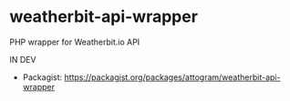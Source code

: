 # weatherbit-api-wrapper

PHP wrapper for Weatherbit.io API

IN DEV

* Packagist: <https://packagist.org/packages/attogram/weatherbit-api-wrapper>
